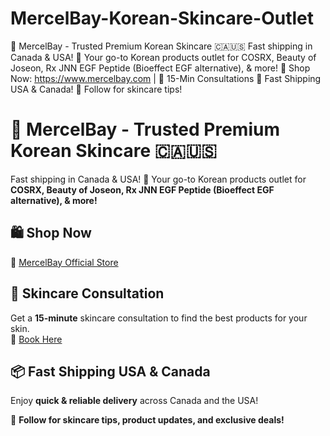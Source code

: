 # MercelBay-Korean-Skincare-Outlet
🚀 MercelBay - Trusted Premium Korean Skincare 🇨🇦🇺🇸    Fast shipping in Canada &amp; USA! 🌟 Your go-to Korean products outlet for COSRX, Beauty of Joseon, Rx JNN EGF Peptide (Bioeffect EGF alternative), &amp; more!    🔗 Shop Now: https://www.mercelbay.com | 📌 15-Min Consultations   📍 Fast Shipping USA &amp; Canada! 💬 Follow for skincare tips!
# 🚀 MercelBay - Trusted Premium Korean Skincare 🇨🇦🇺🇸  

Fast shipping in Canada & USA! 🌟 Your go-to Korean products outlet for **COSRX, Beauty of Joseon, Rx JNN EGF Peptide (Bioeffect EGF alternative), & more!**  

## 🛍 Shop Now  
🔗 [MercelBay Official Store](https://www.mercelbay.com)  

## 📌 Skincare Consultation  
Get a **15-minute** skincare consultation to find the best products for your skin.  
🔗 [Book Here](https://www.mercelbay.com/appointment/1?invite_token=602fb7825b54493c9e7d7433cbd78713&filter_appointment_type_ids=%5B1%5D&filter_staff_user_ids=%5B2%5D)


## 📦 Fast Shipping USA & Canada  
Enjoy **quick & reliable delivery** across Canada and the USA!  

💬 **Follow for skincare tips, product updates, and exclusive deals!**  

